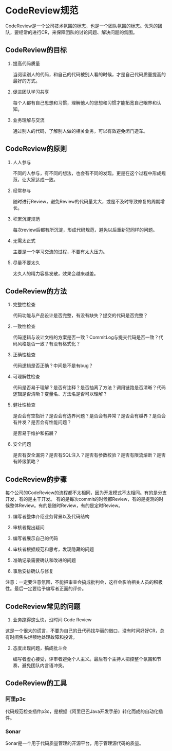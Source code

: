 # CodeReview规范

CodeReview是一个公司技术氛围的标志，也是一个团队氛围的标志。优秀的团队，要经常的进行CR，来保障团队的讨论问题、解决问题的氛围。

## CodeReview的目标

  1. 提高代码质量
  
      当阅读别人的代码，和自己的代码被别人看的时候，才是自己代码质量提高的最好的方式。
  
  2. 促进团队学习共享
  
      每个人都有自己思想和习惯，理解他人的思想和习惯才能拓宽自己眼界和认知。
  
  3. 业务理解与交流
  
      通过别人的代码，了解别人做的相关业务，可以有效避免闭门造车。

## CodeReview的原则

  1. 人人参与
  
      不同的人参与，有不同的想法，也会有不同的发现。更是在这个过程中形成规范，让大家达成一致。
  
  2. 经常参与
  
      随时进行Review，避免Review的代码量太大，或是不及时导致修复的周期增长。
  
  3. 积累沉淀规范
  
      每次review后都有所沉淀，形成代码规范，避免以后重新犯同样的问题。
  
  4. 无需太正式
  
      主要是一个学习交流的过程，不要有太大压力。
  
  5. 尽量不要太久
  
      太久人的精力容易发散，效果会越来越差。
    

## CodeReview的方法

   1. 完整性检查
   
      代码功能与产品设计是否完整，有没有缺失？提交的代码是否完整？
   
   2. 一致性检查
          
      代码逻辑与设计文档的方案是否一致？CommitLog与提交代码是否一致？代码风格是否一致？有没有格式化？
   
   3. 正确性检查
    
      代码逻辑是否正确？中间是不是有bug？
      
   4. 可理解性检查
    
      代码是否易于理解？是否有注释？是否抽离了方法？调用链路是否清晰？代码逻辑是否清晰？变量名、方法名是否可以理解？
      
   5. 健壮性检查
    
       是否会有空指针？是否会有边界问题？是否会有异常？是否会有越界？是否会有并发？是否会有性能问题？
       
       是否易于维护和拓展？
    
   6. 安全问题
   
      是否有安全漏洞？是否有SQL注入？是否有参数校验？是否有限流熔断？是否有降级策略？
     
## CodeReview的步骤

每个公司的CodeReview的流程都不太相同，因为开发模式不太相同。有的是分支开发，有的是主干开发。
有的是每次commit的时候都Review，有的是提测的时候整体Review。有的是随时Review，有的是定时Review。

  1. 编写者整体介绍业务背景以及代码结构
    
  2. 审核者提出疑问
  
  3. 编写者展示自己的代码
  
  4. 审核者根据规范和思考，发现隐藏的问题
  
  5. 准确记录需要确认和改进的问题
  
  6. 事后安排确认与修复
  
  
注意：一定要注意氛围，不能把审查会搞成批判会，这样会影响相关人员的积极性。最后一定要给予编写者正面的评价。

## CodeReview常见的问题

1. 业务跑得这么快，没时间 Code Review

  这是一个很大的谎言，不要为自己的丑代码找华丽的借口，没有时间好好CR，总有时间焦头烂额地处理故障和投诉。
  
2. 态度出现问题，搞成批斗会

   编写者虚心接受，评审者避免个人主义。最后有个主持人把控整个氛围和节奏，避免团队内言语冲突。
  
   
## CodeReview的工具

### 阿里p3c

代码规范检查插件p3c，是根据《阿里巴巴Java开发手册》转化而成的自动化插件。


### Sonar

Sonar是一个用于代码质量管理的开源平台，用于管理源代码的质量。



 

